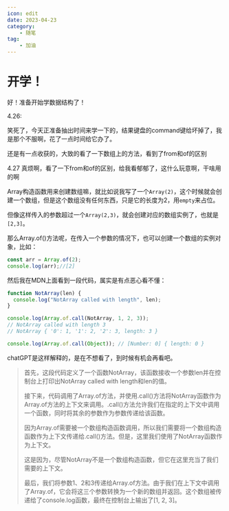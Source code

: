 ```yaml
---
icon: edit
date: 2023-04-23
category:
    - 随笔
tag:
    - 加油
---
```


# 开学！

好！准备开始学数据结构了！

4.26:

笑死了，今天正准备抽出时间来学一下的，结果键盘的command键给坏掉了，我是那个不服啊，花了一点时间给它办了。

还是有一点收获的，大致的看了一下数组上的方法，看到了from和of的区别

4.27
真烦啊，看了一下from和of的区别，给我看郁郁了，这什么玩意啊，干啥用的啊

Array构造函数用来创建数组嘛，就比如说我写了一个`Array(2)`，这个时候就会创建一个数组，但是这个数组没有任何东西，只是它的长度为2，用`empty`来占位。

但像这样传入的参数超过一个`Array(2,3)`，就会创建对应的数组实例了，也就是`[2,3]`。

那么Array.of()方法呢，在传入一个参数的情况下，也可以创建一个数组的实例对象，比如：

```js
const arr = Array.of(2);
console.log(arr);//[2]
```

然后我在MDN上面看到一段代码，属实是有点恶心看不懂：

```js
function NotArray(len) {
  console.log("NotArray called with length", len);
}

console.log(Array.of.call(NotArray, 1, 2, 3));
// NotArray called with length 3
// NotArray { '0': 1, '1': 2, '2': 3, length: 3 }

console.log(Array.of.call(Object)); // [Number: 0] { length: 0 }

```

chatGPT是这样解释的，是在不想看了，到时候有机会再看吧。

> 首先，这段代码定义了一个函数NotArray，该函数接收一个参数len并在控制台上打印出NotArray called with length和len的值。
>
> 接下来，代码调用了Array.of方法，并使用.call()方法将NotArray函数作为Array.of方法的上下文来调用。.call()方法允许我们在指定的上下文中调用一个函数，同时将其余的参数作为参数传递给该函数。
>
> 因为Array.of需要被一个数组构造函数调用，所以我们需要将一个数组构造函数作为上下文传递给.call()方法。但是，这里我们使用了NotArray函数作为上下文。
>
> 这是因为，尽管NotArray不是一个数组构造函数，但它在这里充当了我们需要的上下文。
>
> 最后，我们将参数1、2和3传递给Array.of方法。由于我们在上下文中调用了Array.of，它会将这三个参数转换为一个新的数组并返回。这个数组被传递给了console.log函数，最终在控制台上输出了[1, 2, 3]。
